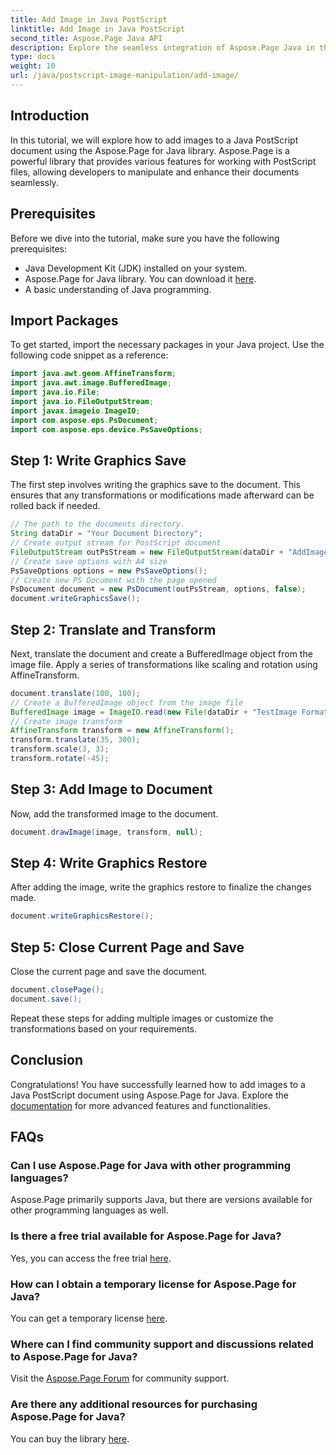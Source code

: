 ```yaml
---
title: Add Image in Java PostScript
linktitle: Add Image in Java PostScript
second_title: Aspose.Page Java API
description: Explore the seamless integration of Aspose.Page Java in this tutorial on adding images to PostScript documents. Elevate your document manipulation capabilities.
type: docs
weight: 10
url: /java/postscript-image-manipulation/add-image/
---
```

## Introduction
In this tutorial, we will explore how to add images to a Java PostScript document using the Aspose.Page for Java library. Aspose.Page is a powerful library that provides various features for working with PostScript files, allowing developers to manipulate and enhance their documents seamlessly.
## Prerequisites
Before we dive into the tutorial, make sure you have the following prerequisites:
- Java Development Kit (JDK) installed on your system.
- Aspose.Page for Java library. You can download it [here](https://releases.aspose.com/page/java/).
- A basic understanding of Java programming.
## Import Packages
To get started, import the necessary packages in your Java project. Use the following code snippet as a reference:
```java
import java.awt.geom.AffineTransform;
import java.awt.image.BufferedImage;
import java.io.File;
import java.io.FileOutputStream;
import javax.imageio.ImageIO;
import com.aspose.eps.PsDocument;
import com.aspose.eps.device.PsSaveOptions;
```
## Step 1: Write Graphics Save
The first step involves writing the graphics save to the document. This ensures that any transformations or modifications made afterward can be rolled back if needed.
```java
// The path to the documents directory.
String dataDir = "Your Document Directory";
// Create output stream for PostScript document
FileOutputStream outPsStream = new FileOutputStream(dataDir + "AddImage_outPS.ps");
// Create save options with A4 size
PsSaveOptions options = new PsSaveOptions();
// Create new PS Document with the page opened
PsDocument document = new PsDocument(outPsStream, options, false);
document.writeGraphicsSave();
```
## Step 2: Translate and Transform
Next, translate the document and create a BufferedImage object from the image file. Apply a series of transformations like scaling and rotation using AffineTransform.
```java
document.translate(100, 100);
// Create a BufferedImage object from the image file
BufferedImage image = ImageIO.read(new File(dataDir + "TestImage Format24bppRgb.jpg"));
// Create image transform
AffineTransform transform = new AffineTransform();
transform.translate(35, 300);
transform.scale(3, 3);
transform.rotate(-45);
```
## Step 3: Add Image to Document
Now, add the transformed image to the document.
```java
document.drawImage(image, transform, null);
```
## Step 4: Write Graphics Restore
After adding the image, write the graphics restore to finalize the changes made.
```java
document.writeGraphicsRestore();
```
## Step 5: Close Current Page and Save
Close the current page and save the document.
```java
document.closePage();
document.save();
```
Repeat these steps for adding multiple images or customize the transformations based on your requirements.
## Conclusion
Congratulations! You have successfully learned how to add images to a Java PostScript document using Aspose.Page for Java. Explore the [documentation](https://reference.aspose.com/page/java/) for more advanced features and functionalities.
## FAQs
### Can I use Aspose.Page for Java with other programming languages?
Aspose.Page primarily supports Java, but there are versions available for other programming languages as well.
### Is there a free trial available for Aspose.Page for Java?
Yes, you can access the free trial [here](https://releases.aspose.com/).
### How can I obtain a temporary license for Aspose.Page for Java?
You can get a temporary license [here](https://purchase.aspose.com/temporary-license/).
### Where can I find community support and discussions related to Aspose.Page for Java?
Visit the [Aspose.Page Forum](https://forum.aspose.com/c/page/39) for community support.
### Are there any additional resources for purchasing Aspose.Page for Java?
You can buy the library [here](https://purchase.aspose.com/buy).
